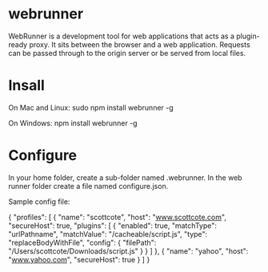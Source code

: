 # webrunner
WebRunner is a development tool for web applications that acts as a plugin-ready proxy. It sits between the browser and a web application. Requests can be passed through to the origin server or be served from local files.

# Insall

On Mac and Linux: sudo npm install webrunner -g

On Windows: npm install webrunner -g

# Configure

In your home folder, create a sub-folder named .webrunner. In the web runner folder create a file named configure.json.

Sample config file:

{
  "profiles": [
    {
      "name": "scottcote",
      "host": "www.scottcote.com",
      "secureHost": true,
      "plugins": [
        {
          "enabled": true,
          "matchType": "urlPathname",
          "matchValue": "/cacheable/script.js",
          "type": "replaceBodyWithFile",
          "config": {
            "filePath": "/Users/scottcote/Downloads/script.js"
          }
        }
      ]
    },
    {
      "name": "yahoo",
      "host": "www.yahoo.com",
      "secureHost": true
    }
  ]
}
